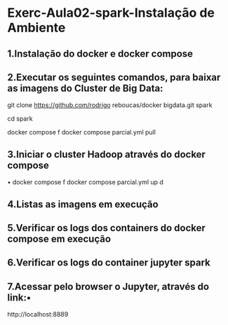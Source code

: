 # Exerc-Aula02-spark-Instalação de Ambiente

## 1.Instalação do docker e docker compose
## 2.Executar os seguintes comandos, para baixar as imagens do Cluster de Big Data:

git clone https://github.com/rodrigo reboucas/docker bigdata.git spark

cd spark

docker compose f docker compose parcial.yml pull

## 3.Iniciar o cluster Hadoop através do docker compose
•
docker compose f docker compose parcial.yml up d
## 4.Listas as imagens em execução

## 5.Verificar os logs dos containers do docker compose em execução
## 6.Verificar os logs do container jupyter spark
## 7.Acessar pelo browser o Jupyter, através do link:•
http://localhost:8889